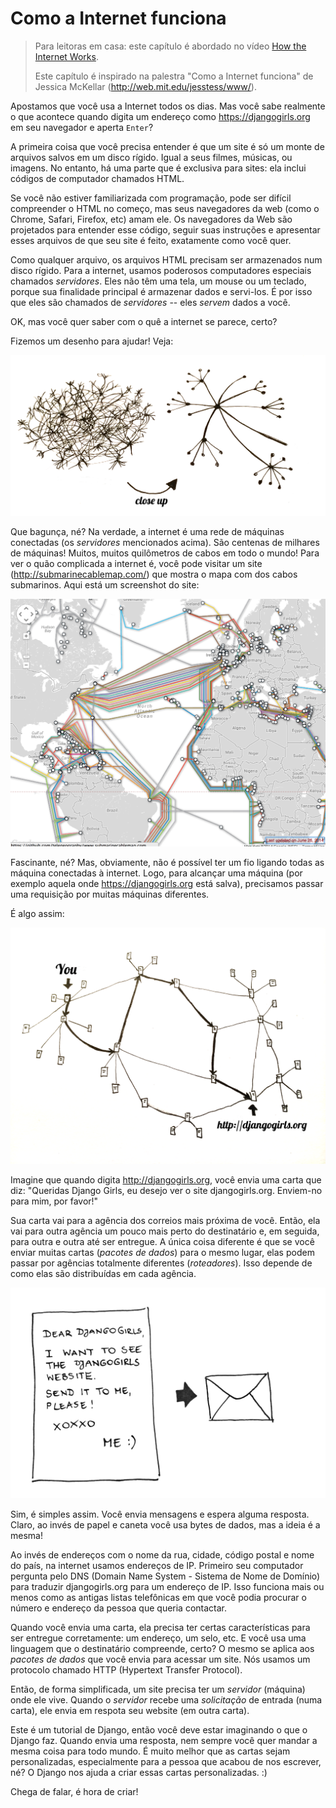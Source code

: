 # Como a Internet funciona

> Para leitoras em casa: este capítulo é abordado no vídeo [How the Internet Works](https://www.youtube.com/watch?v=oM9yAA09wdc).
> 
> Este capítulo é inspirado na palestra "Como a Internet funciona" de Jessica McKellar (http://web.mit.edu/jesstess/www/).

Apostamos que você usa a Internet todos os dias. Mas você sabe realmente o que acontece quando digita um endereço como https://djangogirls.org em seu navegador e aperta `Enter`?

A primeira coisa que você precisa entender é que um site é só um monte de arquivos salvos em um disco rígido. Igual a seus filmes, músicas, ou imagens. No entanto, há uma parte que é exclusiva para sites: ela inclui códigos de computador chamados HTML.

Se você não estiver familiarizada com programação, pode ser difícil compreender o HTML no começo, mas seus navegadores da web (como o Chrome, Safari, Firefox, etc) amam ele. Os navegadores da Web são projetados para entender esse código, seguir suas instruções e apresentar esses arquivos de que seu site é feito, exatamente como você quer.

Como qualquer arquivo, os arquivos HTML precisam ser armazenados num disco rígido. Para a internet, usamos poderosos computadores especiais chamados *servidores*. Eles não têm uma tela, um mouse ou um teclado, porque sua finalidade principal é armazenar dados e servi-los. É por isso que eles são chamados de *servidores* -- eles *servem* dados a você.

OK, mas você quer saber com o quê a internet se parece, certo?

Fizemos um desenho para ajudar! Veja:

![Figura 1.1](images/internet_1.png)

Que bagunça, né? Na verdade, a internet é uma rede de máquinas conectadas (os *servidores* mencionados acima). São centenas de milhares de máquinas! Muitos, muitos quilômetros de cabos em todo o mundo! Para ver o quão complicada a internet é, você pode visitar um site (http://submarinecablemap.com/) que mostra o mapa com dos cabos submarinos. Aqui está um screenshot do site:

![Figura 1.2](images/internet_3.png)

Fascinante, né? Mas, obviamente, não é possível ter um fio ligando todas as máquina conectadas à internet. Logo, para alcançar uma máquina (por exemplo aquela onde https://djangogirls.org está salva), precisamos passar uma requisição por muitas máquinas diferentes.

É algo assim:

![Figura 1.3](images/internet_2.png)

Imagine que quando digita http://djangogirls.org, você envia uma carta que diz: "Queridas Django Girls, eu desejo ver o site djangogirls.org. Enviem-no para mim, por favor!"

Sua carta vai para a agência dos correios mais próxima de você. Então, ela vai para outra agência um pouco mais perto do destinatário e, em seguida, para outra e outra até ser entregue. A única coisa diferente é que se você enviar muitas cartas (*pacotes de dados*) para o mesmo lugar, elas podem passar por agências totalmente diferentes (*roteadores*). Isso depende de como elas são distribuídas em cada agência.

![Figura 1.4](images/internet_4.png)

Sim, é simples assim. Você envia mensagens e espera alguma resposta. Claro, ao invés de papel e caneta você usa bytes de dados, mas a ideia é a mesma!

Ao invés de endereços com o nome da rua, cidade, código postal e nome do país, na internet usamos endereços de IP. Primeiro seu computador pergunta pelo DNS (Domain Name System - Sistema de Nome de Domínio) para traduzir djangogirls.org para um endereço de IP. Isso funciona mais ou menos como as antigas listas telefônicas em que você podia procurar o número e endereço da pessoa que queria contactar.

Quando você envia uma carta, ela precisa ter certas características para ser entregue corretamente: um endereço, um selo, etc. E você usa uma linguagem que o destinatário compreende, certo? O mesmo se aplica aos *pacotes de dados* que você envia para acessar um site. Nós usamos um protocolo chamado HTTP (Hypertext Transfer Protocol).

Então, de forma simplificada, um site precisa ter um *servidor* (máquina) onde ele vive. Quando o *servidor* recebe uma *solicitação* de entrada (numa carta), ele envia em respota seu website (em outra carta).

Este é um tutorial de Django, então você deve estar imaginando o que o Django faz. Quando envia uma resposta, nem sempre você quer mandar a mesma coisa para todo mundo. É muito melhor que as cartas sejam personalizadas, especialmente para a pessoa que acabou de nos escrever, né? O Django nos ajuda a criar essas cartas personalizadas. :)

Chega de falar, é hora de criar!